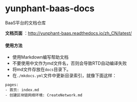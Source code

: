 # yunphant-baas-docs
BaaS平台的文档仓库

**文档页面** ：http://yunphant-baas.readthedocs.io/zh_CN/latest/

#### 使用方法

* 使用Markdown编写帮助文档
* 不要使用中文作为md文件名，否则会导致RTD自动编译失败
* 将md文件存放在`docs`目录下。
* 在`./mkdocs.yml`文件中更新目录索引，就像下面这样：
```
pages:
- 首页: index.md
- 创建区块链网络环境: CreateNetwork.md
```
